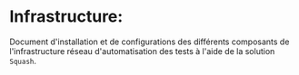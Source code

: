 # Infrastructure:

Document d'installation et de configurations des différents composants de l'infrastructure réseau d'automatisation des tests à l'aide de la solution `Squash`.
